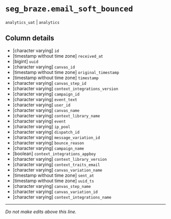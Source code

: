 # `seg_braze.email_soft_bounced`
`analytics_uat` | `analytics`

## Column details
* [character varying] `id`
* [timestamp without time zone] `received_at`
* [bigint]    `uuid`
* [character varying] `canvas_id`
* [timestamp without time zone] `original_timestamp`
* [timestamp without time zone] `timestamp`
* [character varying] `canvas_step_id`
* [character varying] `context_integrations_version`
* [character varying] `campaign_id`
* [character varying] `event_text`
* [character varying] `user_id`
* [character varying] `canvas_name`
* [character varying] `context_library_name`
* [character varying] `event`
* [character varying] `ip_pool`
* [character varying] `dispatch_id`
* [character varying] `message_variation_id`
* [character varying] `bounce_reason`
* [character varying] `campaign_name`
* [boolean]   `context_integrations_appboy`
* [character varying] `context_library_version`
* [character varying] `context_traits_email`
* [character varying] `canvas_variation_name`
* [timestamp without time zone] `sent_at`
* [timestamp without time zone] `uuid_ts`
* [character varying] `canvas_step_name`
* [character varying] `canvas_variation_id`
* [character varying] `context_integrations_name`

-------------------------------------------------------------------------------
*Do not make edits above this line.*
